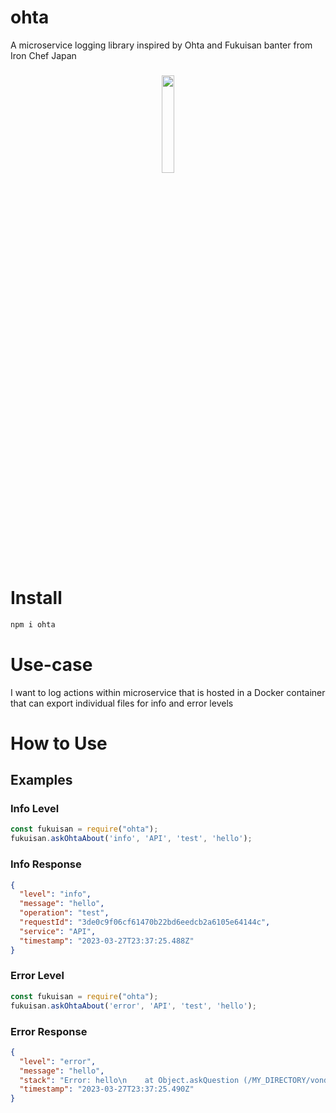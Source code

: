 # ohta
A microservice logging library inspired by Ohta and Fukuisan banter from Iron Chef Japan

<h3 align="center">
  <img height="20%" width="20%" src="https://encrypted-tbn0.gstatic.com/images?q=tbn:ANd9GcQx6X5yxYXVVBSfe9Y2M1BzPz6JJ9rtNih1L9MCHhnq0JX1FKAA"/>
</h3>

# Install
``` bash
npm i ohta
```

# Use-case
I want to log actions within microservice that is hosted in a Docker container that can export individual files for info and error levels

# How to Use
## Examples 

### Info Level
``` javascript
const fukuisan = require("ohta");
fukuisan.askOhtaAbout('info', 'API', 'test', 'hello');
```

### Info Response
``` json
{
  "level": "info",
  "message": "hello",
  "operation": "test",
  "requestId": "3de0c9f06cf61470b22bd6eedcb2a6105e64144c",
  "service": "API",
  "timestamp": "2023-03-27T23:37:25.488Z"
}
```

### Error Level
``` javascript
const fukuisan = require("ohta");
fukuisan.askOhtaAbout('error', 'API', 'test', 'hello');
```

### Error Response
``` json
{
  "level": "error",
  "message": "hello",
  "stack": "Error: hello\n    at Object.askQuestion (/MY_DIRECTORY/vondas-network/ohta/lib/askQuestion.js:14:23)\n    at Object.askOhtaAbout (/Users/tgm/Documents/REPO/vondas-network/ohta/index.js:11:10)\n    at Object.<anonymous> (/MY_DIRECTORY/vondas-network/ohta/example/example.js:7:10)\n    at Module._compile (internal/modules/cjs/loader.js:1068:30)\n    at Object.Module._extensions..js (internal/modules/cjs/loader.js:1097:10)\n    at Module.load (internal/modules/cjs/loader.js:933:32)\n    at Function.Module._load (internal/modules/cjs/loader.js:774:14)\n    at Function.executeUserEntryPoint [as runMain] (internal/modules/run_main.js:72:12)\n    at internal/main/run_main_module.js:17:47",
  "timestamp": "2023-03-27T23:37:25.490Z"
}
```